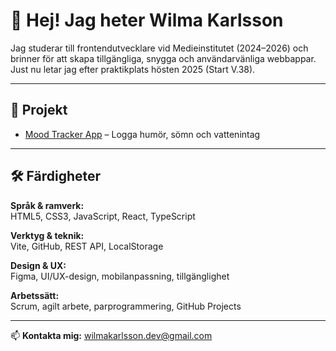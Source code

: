 # 👋 Hej! Jag heter Wilma Karlsson

Jag studerar till frontendutvecklare vid Medieinstitutet (2024–2026) och brinner för att skapa tillgängliga, snygga och användarvänliga webbappar. Just nu letar jag efter praktikplats hösten 2025 (Start V.38).

---

## 🚀 Projekt

- [Mood Tracker App](https://github.com/lillwilma/mood-tracker) – Logga humör, sömn och vattenintag

---

## 🛠 Färdigheter

**Språk & ramverk:**  
HTML5, CSS3, JavaScript, React, TypeScript

**Verktyg & teknik:**  
Vite, GitHub, REST API, LocalStorage

**Design & UX:**  
Figma, UI/UX-design, mobilanpassning, tillgänglighet 

**Arbetssätt:**  
Scrum, agilt arbete, parprogrammering, GitHub Projects

---

📫 **Kontakta mig:** wilmakarlsson.dev@gmail.com

